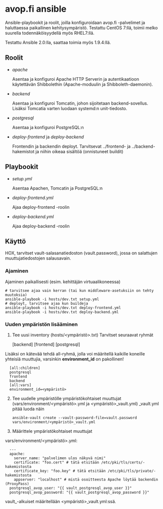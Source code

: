avop.fi ansible
===============

Ansible-playbookit ja roolit, joilla konfiguroidaan avop.fi -palvelimet
ja haluttaessa paikallinen kehitysympäristö. Testattu CentOS 7:llä, toimii
melko suurella todennäköisyydellä myös RHEL7:llä.

Testattu Ansible 2.0:lla, saattaa toimia myös 1.9.4:llä.

Roolit
------

* *apache*

    Asentaa ja konfiguroi Apache HTTP Serverin ja autentikaatioon käytettävän
    Shibbolethin (Apache-moduulin ja Shibboleth-daemonin).
* *backend*

    Asentaa ja konfiguroi Tomcatin, johon sijoitetaan backend-sovellus. Lisäksi
    Tomcatia varten luodaan systemd:n unit-tiedosto.
* *postgresql*

    Asentaa ja konfiguroi PostgreSQL:n
* *deploy-frontend* ja *deploy-backend*

    Frontendin ja backendin deployt. Tarvitsevat ../frontend- ja
    ../backend-hakemistot ja niihin oikeaa sisältöä (onnistuneet buildit)

Playbookit
----------

  * *setup.yml*

    Asentaa Apachen, Tomcatin ja PostgreSQL:n
  * *deploy-frontend.yml*

    Ajaa deploy-frontend -roolin
  * *deploy-backend.yml*

    Ajaa deploy-backend -roolin

Käyttö
------

HOX, tarvitset vault-salasanatiedoston (vault.password), jossa on salattujen
muuttujatiedostojen salausavain.

### Ajaminen

Ajaminen paikallisesti (esim. kehittäjän virtuaalikoneessa)

    # tarvitsee ajaa vain kerran (tai kun middleware-asetuksiin on tehty muutoksia)
    ansible-playbook -i hosts/dev.txt setup.yml
    # deployt, tarvitsee ajaa kun buildeja
    ansible-playbook -i hosts/dev.txt deploy-frontend.yml
    ansible-playbook -i hosts/dev.txt deploy-backend.yml

### Uuden ympäristön lisääminen

1. Tee uusi inventory (hosts/<ympäristö>.txt)
  Tarvitset seuraavat ryhmät
  
      [backend]
      [frontend]
      [postgresql]

  Lisäksi on kätevää tehdä all-ryhmä, jolla voi määritellä kaikille koneille
  yhteisiä muuttujia, varsinkin **environment_id** on pakollinen!

      [all:children]
      postgresql
      frontend
      backend
      [all:vars]
      environment_id=<ympäristö>

2. Tee uudelle ympäristölle ympäristökohtaiset muuttujat
   (vars/environment/<ympäristö>.yml ja <ympäristö>_vault.yml)
   _vault.yml pitää luoda näin

   `ansible-vault create --vault-password-file=vault.password vars/environment/<ympäristö>_vault.yml`
   
3. Määrittele ympäristökohtaiset muuttujat

  vars/environment/<ympäristö>.yml:
  
      ---
      apache:
        server_name: "palvelimen ulos näkyvä nimi"
        certificate: "foo.cert" # tätä etsitään /etc/pki/tls/certs/-hakemistosta
        certificate_key: "foo.key" # tätä etsitään /etc/pki/tls/private/-hakemistosta
        appserver: "localhost" # mistä osoitteesta Apache löytää backendin (ProxyPass)
      postgresql_avop_user: "{{ vault_postgresql_avop_user }}"
      postgresql_avop_password: "{{ vault_postgresql_avop_password }}"
      
  vault_-alkuiset määritellään <ympäristö>_vault.yml:ssä.
